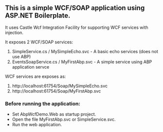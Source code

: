 ## This is a simple WCF/SOAP application using ASP.NET Boilerplate. 

It uses Castle Wcf Integration Facility for supporting WCF services with injection.

It exposes 2 WCF/SOAP services:

1. SimpleService.cs / MySimpleEcho.svc - A basic echo services (does not use ABP)
2. EventsSoapService.cs / MyFirstAbp.svc - A simple service using ABP application servce

WCF services are exposes as:

1. http://localhost:61754/Soap/MySimpleEcho.svc
2. http://localhost:61754/Soap/MyFirstAbp.svc

### Before running the application:

* Set AbpWcfDemo.Web as startup project.
* Open the file MyFirstAbp.svc or SimpleService.svc.
* Run the web application.


